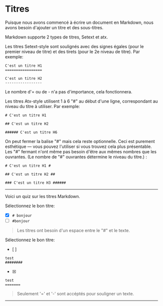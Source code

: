 # Titres

Puisque nous avons commencé à écrire un document en Markdown, nous avons besoin d'ajouter un titre et des sous-titres.

Markdown supporte 2 types de titres, Setext et atx.

Les titres Setext-style sont soulignés avec des signes égales (pour le premier niveau de titre) et des tirets (pour le 2e niveau de titre). Par exemple:

```
C'est un titre H1
=================

C'est un titre H2
-----------------
```

Le nombre d'= ou de - n'a pas d'importance, cela fonctionnera.

Les titres Atx-style utilisent 1 à 6 "#" au début d'une ligne, correspondant au niveau du titre à utiliser. Par exemple:

```
# C'est un titre H1

## C'est un titre H2

###### C'est un titre H6
```


On peut fermer la balise "#" mais cela reste optionnelle. Ceci est purement esthétique — vous pouvez l'utiliser si vous trouvez cela plus présentable. Les "#" fermant n'ont même pas besoin d'être aux mêmes nombres que les ouvrantes. (Le nombre de "#" ouvrantes détermine le niveau du titre.) :

```
# C'est un titre H1 #

## C'est un titre H2 ##

### C'est un titre H3 ######
```


---

Voici un quiz sur les titres Markdown.

Sélectionnez le bon titre:
- [x] `# bonjour`
- [ ] `#bonjour`

> Les titres ont besoin d'un espace entre le "#" et le texte.

Sélectionnez le bon titre:
- [ ]  
```
test
########
```
- [x]   
```
test
=======
```

> Seulement '=' et '-' sont accéptés pour souligner un texte.

---


